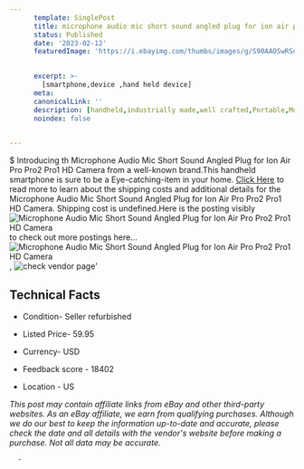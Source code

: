 ```yaml
---
      template: SinglePost
      title: microphone audio mic short sound angled plug for ion air pro pro2 pro1 hd camera
      status: Published
      date: '2023-02-12'
      featuredImage: 'https://i.ebayimg.com/thumbs/images/g/S90AAOSwRSddC9HW/s-l225.jpg'
       

      excerpt: >-
        [smartphone,device ,hand held device]
      meta:
      canonicalLink: ''
      description: [handheld,industrially made,well crafted,Portable,Mobile,Compact,Convenient,Lightweight,Maneuverable,Man-portable,Miniature,Carriable,Hand-held,Light,Holdable,Transportable,Mobile device,Pocket-sized,On-the-go,Wireless,Cordless,Compact size,Convenient size, smartphone,device ,hand held device]
      noindex: false
      

---
```

$
      Introducing th Microphone Audio Mic Short Sound Angled Plug for Ion Air Pro Pro2 Pro1 HD Camera from a well-known brand.This handheld smartphone is sure to be a Eye-catching-item in your home. [Click Here](https://www.ebay.com/itm/392317277463?hash=item5b57ee9517%3Ag%3AS90AAOSwRSddC9HW&mkevt=1&mkcid=1&mkrid=711-53200-19255-0&campid=%253CePNCampaignId%253E&customid=%253CreferenceId%253E&toolid=10049) to read more to learn about the shipping costs and additional details for the Microphone Audio Mic Short Sound Angled Plug for Ion Air Pro Pro2 Pro1 HD Camera. Shipping cost is undefined.Here is the posting visibly ![Microphone Audio Mic Short Sound Angled Plug for Ion Air Pro Pro2 Pro1 HD Camera](https://i.ebayimg.com/thumbs/images/g/S90AAOSwRSddC9HW/s-l225.jpg) to check out more postings here... ![Microphone Audio Mic Short Sound Angled Plug for Ion Air Pro Pro2 Pro1 HD Camera](https://i.ebayimg.com/images/g/S90AAOSwRSddC9HW/s-l1600.jpg), ![check vendor page](https://origin-galleryplus.ebayimg.com/ws/web/392317277463_2_0_1/225x225.jpg,https://origin-galleryplus.ebayimg.com/ws/web/392317277463_3_0_1/225x225.jpg,https://origin-galleryplus.ebayimg.com/ws/web/392317277463_4_0_1/225x225.jpg,https://origin-galleryplus.ebayimg.com/ws/web/392317277463_5_0_1/225x225.jpg,https://origin-galleryplus.ebayimg.com/ws/web/392317277463_6_0_1/225x225.jpg,https://origin-galleryplus.ebayimg.com/ws/web/392317277463_7_0_1/225x225.jpg,https://origin-galleryplus.ebayimg.com/ws/web/392317277463_8_0_1/225x225.jpg)'

      

 ## Technical Facts 



     
      

 - Condition- Seller refurbished 


      

 - Listed Price- 59.95 


      

 - Currency- USD 


      

 - Feedback score - 18402 


      

 - Location - US 


      
      

 *_This post may contain affiliate links from eBay and other third-party websites. As an eBay affiliate, we earn from qualifying purchases. Although we do our best to keep the information up-to-date and accurate, please check the date and all details with the vendor's website before making a purchase. Not all data may be accurate._*




      -
